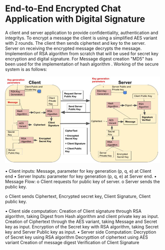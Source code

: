# End-to-End Encrypted Chat Application with Digital Signature
A client and server application to provide confidentiality, authentication and integritys. To encrypt a message the client is using a simplified AES variant with 2 rounds. The client then sends ciphertext and key to
the server. Server on receiving the encrypted message decrypts the message.
Implemention of RSA algorithm from scratch that will be used for secret key encryption and digital signature. For Message digest creation "MD5" has been used for the implementation of hash algorithm . Working of the secure system is as follows:

![alt text](https://github.com/rohitvns/End-to-End-Encrypted-Chat-Application/blob/main/Untitled%20presentation-1.jpg)

• Client inputs: Message, parameter for key generation (p, q, e) at Client end
• Server Inputs: parameter for key generation (p, q, e) at Server end.
• Message Flow:
o Client requests for public key of server.
o Server sends the public key.

o Client sends Ciphertext, Encrypted secret key, Client Signature, Client public
key.

• Client side computation:
Creation of Client signature through RSA algorithm, taking Digest from Hash
algorithm and client private key as input.
Creation of Ciphertext through the AES variant, taking Message and Secret key as
input.
Encryption of the Secret key with RSA algorithm, taking Secret key and Server Public
key as input.
• Server side Computation:
Decryption of Secret key using RSA algorithm
Decrypttion of ciphertext using AES variant
Creation of message digest
Verification of Client Signature
